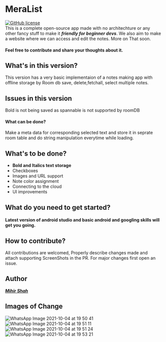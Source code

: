 # MeraList

[![GitHub license](https://img.shields.io/badge/License-MIT-blue.svg)](LICENSE)
<br>
This is a complete open-source app made with no architechture or any other fancy stuff to make it ***friendly for beginner devs***.
We also aim to make a website where we can access and edit the notes. More on That soon.
<br> 
#### Feel free to contribute and share your thoughts about it.

## What's in this version?
This version has a very basic implementaion of a notes making app with offline storage by Room db save, delete,fetchall, select multiple notes.

## Issues in this version
Bold is not being saved as spannable is not supported by roomDB
#### What can be done?
Make a meta data for corresponding selected text and store it in seprate room table and do string manipulation everytime while loading.

## What's to be done?
- **Bold and Italics text storage**
- Checkboxes
- Images and URL support
- Note color assignment
- Connecting to the cloud
- UI improvements

## What do you need to get started?
#### Latest version of android studio and basic android and googling skills will get you going.

## How to contribute?
All contributions are welcomed, Properly describe changes made and attach supporting ScreenShots in the PR. For major changes first open an issue.

## Author
<a href="https://github.com/Miihir79">***Mihir Shah***</a>

## Images of Change
![WhatsApp Image 2021-10-04 at 19 50 41](https://user-images.githubusercontent.com/81905399/135868828-6c3cae98-78fd-49e0-845d-5252d63d95fd.jpeg)
![WhatsApp Image 2021-10-04 at 19 51 11](https://user-images.githubusercontent.com/81905399/135868856-b344a799-27c8-418e-95a8-7e3b4be4c2ca.jpeg)
![WhatsApp Image 2021-10-04 at 19 51 24](https://user-images.githubusercontent.com/81905399/135868891-1b2fce4d-1078-456b-8b25-690e208b5078.jpeg)
![WhatsApp Image 2021-10-04 at 19 53 21](https://user-images.githubusercontent.com/81905399/135868921-15f83215-9d14-4b55-8d3b-ccde57ec0ae0.jpeg)






